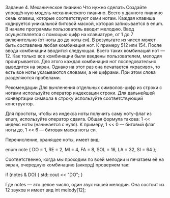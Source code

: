 Задание 4. Механическое пианино
Что нужно сделать
Создайте упрощённую модель механического пианино. Всего у данного пианино семь клавиш, которые соответствуют семи нотам. Каждая клавиша кодируется уникальной битовой маской, которая записывается в enum. В начале программы пользователь вводит мелодию. Ввод осуществляется с помощью цифр на клавиатуре, от 1 до 7 включительно (от ноты до до ноты си). В результате из чисел может быть составлена любая комбинация нот. К примеру 512 или 154. После ввода комбинации вводится следующая. Всего таких комбинаций нот — 12. Как только все комбинации были введены пользователем, мелодия проигрывается. Для этого каждая комбинация нот последовательно выводится на экран. Однако на этот раз она печатается «красиво», то есть все ноты указываются словами, а не цифрами. При этом слова разделяются пробелами.

Рекомендации
Для вычленения отдельных символов-цифр из строки с нотами используйте оператор индексации строки. Для дальнейшей конвертации символа в строку используйте соответствующий конструктор.

Для простоты, чтобы из индекса ноты получить саму ноту-флаг из enum, используйте оператор сдвига. Общая формула такова: 1 << индекс ноты (начинается с нуля). К примеру, 1 << 0 — битовый флаг ноты до, 1 << 6 — битовая маска ноты си.

Перечисление, хранящее ноты, имеет вид:

enum note
{
    DO = 1,
    RE = 2,
    MI = 4,
    FA = 8,
    SOL = 16,
    LA = 32,
    SI = 64
};

Соответственно, когда мы проходим по всей мелодии и печатаем её на экран, очередную комбинацию (аккорд) проверяем так:

if (notes & DO)
        {
            std::cout << "DO";
        }

Где notes — это целое число, один звук нашей мелодии. Она состоит из 12 звуков и имеет вид int melody[12];
